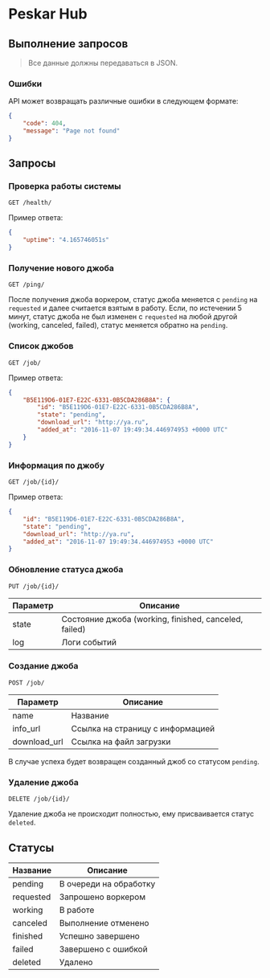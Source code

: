 # Peskar Hub

## Выполнение запросов

> Все данные должны передаваться в JSON.

### Ошибки

API может возвращать различные ошибки в следующем формате:

```json
{
    "code": 404,
    "message": "Page not found"
}
```

## Запросы

### Проверка работы системы

`GET /health/`

Пример ответа:

```json
{
    "uptime": "4.165746051s"
}
```

### Получение нового джоба

`GET /ping/`

После получения джоба воркером, статус джоба меняется с `pending` на `requested` и далее считается взятым в работу. Если, по истечении 5 минут, статус джоба не был изменен с `requested` на любой другой (working, canceled, failed), статус меняется обратно на `pending`.

### Список джобов

`GET /job/`

Пример ответа:

```json
{
    "B5E119D6-01E7-E22C-6331-0B5CDA286B8A": {
        "id": "B5E119D6-01E7-E22C-6331-0B5CDA286B8A",
        "state": "pending",
        "download_url": "http://ya.ru",
        "added_at": "2016-11-07 19:49:34.446974953 +0000 UTC"
    }
}
```

### Информация по джобу

`GET /job/{id}/`

Пример ответа:

```json
{
    "id": "B5E119D6-01E7-E22C-6331-0B5CDA286B8A",
    "state": "pending",
    "download_url": "http://ya.ru",
    "added_at": "2016-11-07 19:49:34.446974953 +0000 UTC"
}

```

### Обновление статуса джоба

`PUT /job/{id}/`

Параметр | Описание
---------|------------------------------------------------------
state    | Состояние джоба (working, finished, canceled, failed)
log      | Логи событий

### Создание джоба

`POST /job/`

Параметр     | Описание
-------------|---------------------------------
name         | Название
info_url     | Ссылка на страницу с информацией
download_url | Ссылка на файл загрузки

В случае успеха будет возвращен созданный джоб со статусом `pending`.

### Удаление джоба

`DELETE /job/{id}/`

Удаление джоба не происходит полностью, ему присваивается статус `deleted`.

## Статусы

Название  | Описание
----------|---------------------------------
pending   | В очереди на обработку
requested | Запрошено воркером
working   | В работе
canceled  | Выполнение отменено
finished  | Успешно завершено
failed    | Завершено с ошибкой
deleted   | Удалено
